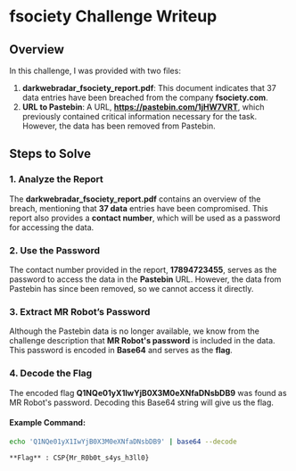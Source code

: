 # fsociety Challenge Writeup

## Overview

In this challenge, I was provided with two files:
1. **darkwebradar_fsociety_report.pdf**: This document indicates that 37 data entries have been breached from the company **fsociety.com**.
2. **URL to Pastebin**: A URL, **https://pastebin.com/1jHW7VRT**, which previously contained critical information necessary for the task. However, the data has been removed from Pastebin.

## Steps to Solve

### 1. Analyze the Report

The **darkwebradar_fsociety_report.pdf** contains an overview of the breach, mentioning that **37 data** entries have been compromised. This report also provides a **contact number**, which will be used as a password for accessing the data.

### 2. Use the Password

The contact number provided in the report, **17894723455**, serves as the password to access the data in the **Pastebin** URL. However, the data from Pastebin has since been removed, so we cannot access it directly.

### 3. Extract MR Robot’s Password

Although the Pastebin data is no longer available, we know from the challenge description that **MR Robot's password** is included in the data. This password is encoded in **Base64** and serves as the **flag**.

### 4. Decode the Flag

The encoded flag **Q1NQe01yX1IwYjB0X3M0eXNfaDNsbDB9** was found as MR Robot's password. Decoding this Base64 string will give us the flag.

#### Example Command:
```bash
echo 'Q1NQe01yX1IwYjB0X3M0eXNfaDNsbDB9' | base64 --decode

**Flag** : CSP{Mr_R0b0t_s4ys_h3ll0}
